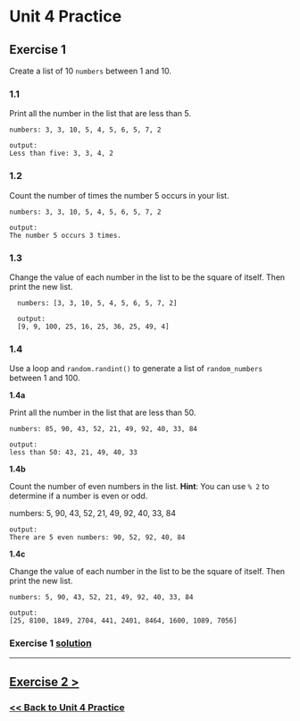 # **Unit 4 Practice**

## **Exercise 1**

Create a list of 10 `numbers` between 1 and 10.

### **1.1**

Print all the number in the list that are less than 5.

    numbers: 3, 3, 10, 5, 4, 5, 6, 5, 7, 2

    output:
    Less than five: 3, 3, 4, 2

### **1.2**

Count the number of times the number 5 occurs in your list.

    numbers: 3, 3, 10, 5, 4, 5, 6, 5, 7, 2

    output:
    The number 5 occurs 3 times.

### **1.3**

Change the value of each number in the list to be the square of itself. Then print the new list.

      numbers: [3, 3, 10, 5, 4, 5, 6, 5, 7, 2]

      output:
      [9, 9, 100, 25, 16, 25, 36, 25, 49, 4]

### **1.4**

Use a loop and `random.randint()` to generate a list of `random_numbers` between 1 and 100.

**1.4a**

Print all the number in the list that are less than 50.

    numbers: 85, 90, 43, 52, 21, 49, 92, 40, 33, 84

    output:
    less than 50: 43, 21, 49, 40, 33

**1.4b**

Count the number of even numbers in the list. **Hint**: You can use `% 2` to determine if a number is even or odd.

numbers: 5, 90, 43, 52, 21, 49, 92, 40, 33, 84

    output:
    There are 5 even numbers: 90, 52, 92, 40, 84

**1.4c**

Change the value of each number in the list to be the square of itself. Then print the new list.

    numbers: 5, 90, 43, 52, 21, 49, 92, 40, 33, 84

    output:
    [25, 8100, 1849, 2704, 441, 2401, 8464, 1600, 1089, 7056]

### Exercise 1 [solution](./solutions/exercise_1_solution.md)

---

## [Exercise 2 >](exercise_2.md)

### [<< Back to Unit 4 Practice](/practice/unit_4/)
